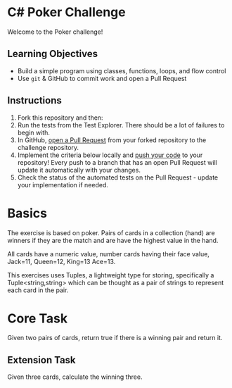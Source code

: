 # C# Poker Challenge

Welcome to the Poker challenge!

## Learning Objectives
- Build a simple program using classes, functions, loops, and flow control
- Use `git` & GitHub to commit work and open a Pull Request

## Instructions

1. Fork this repository and then:
2. Run the tests from the Test Explorer. There should be a lot of failures to begin with.
3. In GitHub, [open a Pull Request](https://docs.github.com/en/github/collaborating-with-issues-and-pull-requests/creating-a-pull-request) from your forked repository to the challenge repository.
4. Implement the criteria below locally and [push your code](https://docs.github.com/en/github/managing-files-in-a-repository/adding-a-file-to-a-repository-using-the-command-line) to your repository! Every push to a branch that has an open Pull Request will update it automatically with your changes.
5. Check the status of the automated tests on the Pull Request - update your implementation if needed.

# Basics
The exercise is based on poker.  Pairs of cards in a collection (hand) are winners if they are the match and are have the highest value in the hand.  

All cards have a numeric value, number cards having their face value, Jack=11, Queen=12, King=13 Ace=13.

This exercises uses Tuples, a lightweight type for storing, specifically a Tuple<string,string> which can be thought as a pair of strings to represent each card in the pair.

# Core Task
Given two pairs of cards, return true if there is a winning pair and return it.


## Extension Task
Given three cards, calculate the winning three.

